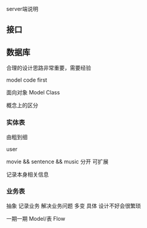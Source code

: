 server端说明

## 接口

## 数据库
合理的设计思路非常重要，需要经验

model code first

面向对象 Model Class

概念上的区分

### 实体表
由粗到细

user

movie && sentence && music  分开 可扩展

记录本身相关信息

### 业务表
抽象 记录业务 解决业务问题 多变 具体 设计不好会很繁琐

一期一期 Model/表 Flow

